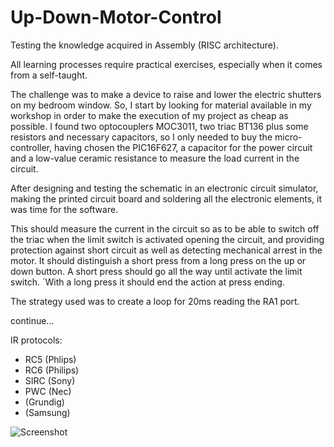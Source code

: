 # Up-Down-Motor-Control

Testing the knowledge acquired in Assembly (RISC architecture).

All learning processes require practical exercises, especially when it comes from a self-taught.

The challenge was to make a device to raise and lower the electric shutters on my bedroom window. So, I start by looking for material available in my workshop in order to make the execution of my project as cheap as possible. I found two optocouplers MOC3011, two triac BT136 plus some resistors and necessary capacitors, so I only needed to buy the micro-controller, having chosen the PIC16F627, a capacitor for the power circuit and a low-value ceramic resistance to measure the load current in the circuit.

After designing and testing the schematic in an electronic circuit simulator, making the printed circuit board and soldering all the electronic elements, it was time for the software.

This should measure the current in the circuit so as to be able to switch off the triac when the limit switch is activated opening the circuit, and providing protection against short circuit as well as detecting mechanical arrest in the motor.
    It should distinguish a short press from a long press on the up or down button. A short press should go all the way until activate the limit switch. ´With a long press it should end the action at press ending.


The strategy used was to create a loop for 20ms reading the RA1 port.

continue...

IR protocols:
   - RC5  (Phlips)
   - RC6  (Philips)
   - SIRC (Sony)
   - PWC  (Nec)
   - (Grundig)
   - (Samsung) 

![Screenshot](images/005.png)